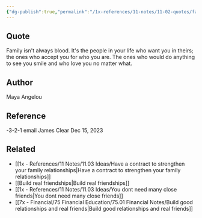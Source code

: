 ```yaml
---
{"dg-publish":true,"permalink":"/1x-references/11-notes/11-02-quotes/family-is-the-people-in-your-life-who-want-you-in-thiers-and-accept-you-for-who-you-are-maya-angelou/","title":"Family is the people in your life who want you in thiers and accept you for who you are - Maya Angelou","noteIcon":""}
---
```



## Quote
Family isn't always blood. It's the people in your life who want you in theirs; the ones who accept you for who you are. The ones who would do anything to see you smile and who love you no matter what.

## Author
Maya Angelou

## Reference
-3-2-1 email James Clear Dec 15, 2023

## Related
- [[1x - References/11 Notes/11.03 Ideas/Have a contract to strengthen your family relationships\|Have a contract to strengthen your family relationships]]
- [[Build real friendships\|Build real friendships]]
- [[1x - References/11 Notes/11.03 Ideas/You dont need many close friends\|You dont need many close friends]]
- [[7x - Financial/75 Financial Education/75.01 Financial Notes/Build good relationships and real friends\|Build good relationships and real friends]]